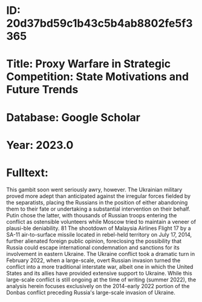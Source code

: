 # ID: 20d37bd59c1b43c5b4ab8802fe5f3365
# Title: Proxy Warfare in Strategic Competition: State Motivations and Future Trends
# Database: Google Scholar
# Year: 2023.0
# Fulltext:
This gambit soon went seriously awry, however.
The Ukrainian military proved more adept than anticipated against the irregular forces fielded by the separatists, placing the Russians in the position of either abandoning them to their fate or undertaking a substantial intervention on their behalf.
Putin chose the latter, with thousands of Russian troops entering the conflict as ostensible volunteers while Moscow tried to maintain a veneer of plausi-ble deniability.
81 The shootdown of Malaysia Airlines Flight 17 by a SA-11 air-to-surface missile located in rebel-held territory on July 17, 2014, further alienated foreign public opinion, foreclosing the possibility that Russia could escape international condemnation and sanctions for its involvement in eastern Ukraine.
The Ukraine conflict took a dramatic turn in February 2022, when a large-scale, overt Russian invasion turned the conflict into a more traditional interstate war, albeit one in which the United States and its allies have provided extensive support to Ukraine.
While this large-scale conflict is still ongoing at the time of writing (summer 2022), the analysis herein focuses exclusively on the 2014-early 2022 portion of the Donbas conflict preceding Russia's large-scale invasion of Ukraine.